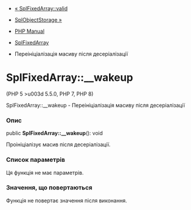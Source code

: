 - [« SplFixedArray::valid](splfixedarray.valid.md)
- [SplObjectStorage »](class.splobjectstorage.md)

- [PHP Manual](index.md)
- [SplFixedArray](class.splfixedarray.md)
- Переініціалізація масиву після десеріалізації

# SplFixedArray::\_\_wakeup

(PHP 5 \>u003d 5.5.0, PHP 7, PHP 8)

SplFixedArray::\_\_wakeup - Переініціалізація масиву після
десеріалізації

### Опис

public **SplFixedArray::\_\_wakeup**(): void

Проініціалізує масив після десеріалізації.

### Список параметрів

Ця функція не має параметрів.

### Значення, що повертаються

Функція не повертає значення після виконання.
